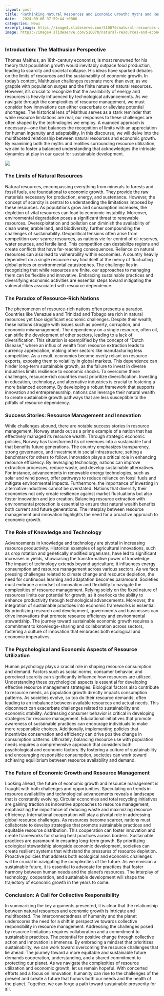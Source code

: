 ```yaml
---
layout: post
title: "Rethinking Natural Resources and Economic Growth: Myths and Realities"
date:   2024-09-06 07:59:44 +0000
categories: News
excerpt_image: https://image4.slideserve.com/510070/natural-resources-and-economic-growth-l.jpg
image: https://image4.slideserve.com/510070/natural-resources-and-economic-growth-l.jpg
---
```


### Introduction: The Malthusian Perspective
Thomas Malthus, an 18th-century economist, is most renowned for his theory that population growth would inevitably outpace food production, leading to scarcity and societal collapse. His ideas have sparked debates on the limits of resources and the sustainability of economic growth. In today’s context, Malthusian challenges resonate more than ever, as we grapple with population surges and the finite nature of natural resources. However, it’s crucial to recognize that the availability of energy and resources is heavily influenced by technological advancements.
As we navigate through the complexities of resource management, we must consider how innovations can either exacerbate or alleviate potential shortages. The historical lens of Malthus serves as a stark reminder that while resource limitations are real, our responses to these challenges are often shaped by the technologies we employ. A nuanced approach is necessary—one that balances the recognition of limits with an appreciation for human ingenuity and adaptability.
In this discourse, we will delve into the multifaceted relationship between natural resources and economic growth. By examining both the myths and realities surrounding resource utilization, we aim to foster a balanced understanding that acknowledges the intricate dynamics at play in our quest for sustainable development.

![](https://image4.slideserve.com/510070/natural-resources-and-economic-growth-l.jpg)
### The Limits of Natural Resources
Natural resources, encompassing everything from minerals to forests and fossil fuels, are foundational to economic growth. They provide the raw materials necessary for production, energy, and sustenance. However, the concept of scarcity is central to understanding the limitations imposed by these resources. As populations grow and consumption increases, the depletion of vital resources can lead to economic instability.
Moreover, environmental degradation poses a significant threat to renewable resources. Overexploitation and pollution can diminish the availability of clean water, arable land, and biodiversity, further compounding the challenges of sustainability. Geopolitical tensions often arise from competition over scarce resources, as nations vie for control of oil reserves, water sources, and fertile land. This competition can destabilize regions and create conflicts that have far-reaching consequences.
Reliance on natural resources can also lead to vulnerability within economies. A country heavily dependent on a single resource may find itself at the mercy of fluctuating global prices or environmental catastrophes. The challenge lies in recognizing that while resources are finite, our approaches to managing them can be flexible and innovative. Embracing sustainable practices and diversifying economic activities are essential steps toward mitigating the vulnerabilities associated with resource dependence.
### The Paradox of Resource-Rich Nations
The phenomenon of resource-rich nations often presents a paradox. Countries like Venezuela and Trinidad and Tobago are rich in natural resources yet face significant economic challenges. Despite their wealth, these nations struggle with issues such as poverty, corruption, and economic mismanagement. The dependency on a single resource, often oil, can stifle the development of other sectors, leading to a lack of diversification.
This situation is exemplified by the concept of “Dutch Disease,” where an influx of wealth from resource extraction leads to currency appreciation, making other sectors like manufacturing less competitive. As a result, economies become overly reliant on resource exports, exposing them to volatility in global markets. This dependence can hinder long-term sustainable growth, as the failure to invest in diverse industries limits resilience to economic shocks.
To overcome these challenges, resource-rich countries must prioritize diversification. Investing in education, technology, and alternative industries is crucial to fostering a more balanced economy. By developing a robust framework that supports innovation and entrepreneurship, nations can leverage their natural wealth to create sustainable growth pathways that are less susceptible to the pitfalls of resource dependency.
### Success Stories: Resource Management and Innovation
While challenges abound, there are notable success stories in resource management. Norway stands out as a prime example of a nation that has effectively managed its resource wealth. Through strategic economic policies, Norway has transformed its oil revenues into a sustainable fund that benefits future generations. The country emphasizes transparency, strong governance, and investment in social infrastructure, setting a benchmark for others to follow.
Innovation plays a critical role in enhancing resource efficiency. By leveraging technology, nations can improve extraction processes, reduce waste, and develop sustainable alternatives. For instance, advancements in renewable energy technologies, such as solar and wind power, offer pathways to reduce reliance on fossil fuels and mitigate environmental impacts.
Furthermore, the importance of investing in alternative industries cannot be overstated. Nations that diversify their economies not only create resilience against market fluctuations but also foster innovation and job creation. Balancing resource extraction with environmental protection is essential to ensure that natural wealth benefits both current and future generations. The interplay between resource management and innovation highlights the need for a proactive approach to economic growth.
### The Role of Knowledge and Technology
Advancements in knowledge and technology are pivotal in increasing resource productivity. Historical examples of agricultural innovations, such as crop rotation and genetically modified organisms, have led to significant increases in yields, showcasing the transformative power of knowledge. The impact of technology extends beyond agriculture; it influences energy consumption and resource management across various sectors.
As we face pressing challenges related to climate change and resource depletion, the need for continuous learning and adaptation becomes paramount. Societies must embrace a mindset of innovation and flexibility to navigate the complexities of resource management. Relying solely on the fixed nature of resources limits our potential for growth, as it overlooks the ability to enhance productivity through technological advancements.
Moreover, the integration of sustainable practices into economic frameworks is essential. By prioritizing research and development, governments and businesses can drive innovations that promote resource efficiency and environmental stewardship. The journey toward sustainable economic growth requires a commitment to knowledge-sharing and collaboration across sectors, fostering a culture of innovation that embraces both ecological and economic imperatives.
### The Psychological and Economic Aspects of Resource Utilization
Human psychology plays a crucial role in shaping resource consumption and demand. Factors such as social norms, consumer behavior, and perceived scarcity can significantly influence how resources are utilized. Understanding these psychological aspects is essential for developing effective resource management strategies.
Biological factors also contribute to resource needs, as population growth directly impacts consumption patterns. As societies evolve, so too do their resource demands, often leading to an imbalance between available resources and actual needs. This disconnect can exacerbate challenges related to sustainability and economic stability.
Addressing consumer behavior is critical in developing strategies for resource management. Educational initiatives that promote awareness of sustainable practices can encourage individuals to make more responsible choices. Additionally, implementing policies that incentivize conservation and efficiency can drive positive change in consumption patterns.
Ultimately, balancing resource use with population needs requires a comprehensive approach that considers both psychological and economic factors. By fostering a culture of sustainability and encouraging responsible consumption, societies can work toward achieving equilibrium between resource availability and demand.
### The Future of Economic Growth and Resource Management
Looking ahead, the future of economic growth and resource management is fraught with both challenges and opportunities. Speculating on trends in resource availability and technological advancements reveals a landscape that is constantly evolving. Circular economies and total recycling initiatives are gaining traction as innovative approaches to resource management, emphasizing the importance of reducing waste and maximizing resource efficiency.
International cooperation will play a pivotal role in addressing global resource challenges. As resources become scarcer, nations must collaborate to develop strategies that promote sustainable practices and equitable resource distribution. This cooperation can foster innovation and create frameworks for sharing best practices across borders.
Sustainable practices are paramount in ensuring long-term growth. By prioritizing ecological stewardship alongside economic development, societies can create resilient systems that withstand the pressures of resource depletion. Proactive policies that address both ecological and economic challenges will be crucial in navigating the complexities of the future.
As we envision a sustainable future, it is essential to advocate for practices that foster harmony between human needs and the planet’s resources. The interplay of technology, cooperation, and sustainable development will shape the trajectory of economic growth in the years to come.
### Conclusion: A Call for Collective Responsibility
In summarizing the key arguments presented, it is clear that the relationship between natural resources and economic growth is intricate and multifaceted. The interconnectedness of humanity and the planet underscores the need for a shift in perspective towards collective responsibility in resource management. Addressing the challenges posed by resource limitations requires collaboration and a commitment to sustainable practices.
The potential for positive change through collective action and innovation is immense. By embracing a mindset that prioritizes sustainability, we can work toward overcoming the resource challenges that lie ahead. The journey toward a more equitable and sustainable future demands cooperation, understanding, and a shared commitment to protecting our planet.
As we navigate the complexities of resource utilization and economic growth, let us remain hopeful. With concerted efforts and a focus on innovation, humanity can rise to the challenges of the present and create a future that honors both our needs and the health of the planet. Together, we can forge a path toward sustainable prosperity for all.